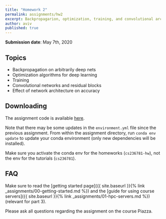 ```yaml
---
title: "Homework 2"
permalink: assignments/hw2
excerpt: Backpropagarion, optimization, training, and convolutional architectures
author: aviv
published: true
---
```


**Submission date**: May 7th, 2020

## Topics

- Backpropagation on arbitrarily deep nets
- Optimization algorithms for deep learning
- Training
- Convolutional networks and residual blocks
- Effect of network architecture on accuracy

## Downloading

The assignment code is available [here]({{site.baseurl}}/assets/hw/sp20/hw2.zip).

Note that there may be some updates in the `environment.yml` file since the
previous assignment. From within the assignment directory, run `conda env
update` to update your conda environment (only new dependencies will be
installed).

Make sure you activate the conda env for the homeworks (`cs236781-hw`), not the
env for the tutorials (`cs236781`).

## FAQ

Make sure to read the [getting started page]({{ site.baseurl }}{% link _assignments/00-getting-started.md %})
and the [guide for using course servers]({{ site.baseurl }}{% link _assignments/01-hpc-servers.md %}) (relevant for part 3).

Please ask all questions regarding the assignment on the course Piazza.

